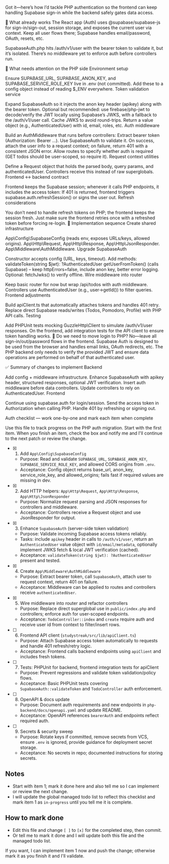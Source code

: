 Got it—here’s how I’d tackle PHP authentication so the frontend can keep handling Supabase sign-in while the backend safely gates data access.

🧭 What already works
The React app (Auth) uses @supabase/supabase-js for sign-in/sign-out, session storage, and exposes the current user via context. Keep all user flows there; Supabase handles email/password, OAuth, resets, etc.

SupabaseAuth.php hits /auth/v1/user with the bearer token to validate it, but it’s isolated. There’s no middleware yet to enforce auth before controllers run.

🔧 What needs attention on the PHP side
Environment setup

Ensure SUPABASE_URL, SUPABASE_ANON_KEY, and SUPABASE_SERVICE_ROLE_KEY live in .env (not committed).
Add these to a config object instead of reading $_ENV everywhere.
Token validation service

Expand SupabaseAuth so it injects the anon key header (apikey) along with the bearer token.
Optional but recommended: use firebase/php-jwt to decode/verify the JWT locally using Supabase’s JWKS, with a fallback to the /auth/v1/user call. Cache JWKS to avoid round-trips.
Return a value object (e.g., AuthenticatedUser) with id, email, roles, etc.
Auth middleware

Build an AuthMiddleware that runs before controllers:
Extract bearer token (Authorization: Bearer ...).
Use SupabaseAuth to validate it.
On success, attach the user info to a request context; on failure, return 401 with a consistent JSON error.
Allow routes to specify whether auth is required (GET todos should be user-scoped, so require it).
Request context utilities

Define a Request object that holds the parsed body, query params, and authenticatedUser.
Controllers receive this instead of raw superglobals.
Frontend ↔ backend contract

Frontend keeps the Supabase session; whenever it calls PHP endpoints, it includes the access token:
If 401 is returned, frontend triggers supabase.auth.refreshSession() or signs the user out.
Refresh considerations

You don’t need to handle refresh tokens on PHP; the frontend keeps the session fresh.
Just make sure the frontend retries once with a refreshed token before forcing re-login.
🧱 Implementation sequence
Create shared infrastructure

App\Config\SupabaseConfig (reads env, exposes URLs/keys, allowed origins).
App\Http\Request, App\Http\Response, App\Http\JsonResponder.
App\Middleware\AuthMiddleware.
Upgrade SupabaseAuth

Constructor accepts config (URL, keys, timeout).
Add methods:
validateToken(string $jwt): ?AuthenticatedUser
getUserFromToken() (calls Supabase) – keep httpErrors=false, include anon key, better error logging.
Optional: fetchJwks() to verify offline.
Wire middleware into router

Keep basic router for now but wrap /api/todos with auth middleware.
Controllers use AuthenticatedUser (e.g., user->getId()) to filter queries.
Frontend adjustments

Build apiClient.ts that automatically attaches tokens and handles 401 retry.
Replace direct Supabase reads/writes (Todos, Pomodoro, Profile) with PHP API calls.
Testing

Add PHPUnit tests mocking GuzzleHttp\Client to simulate /auth/v1/user responses.
On the frontend, add integration tests for the API client to ensure token handling works.
🤔 Do we need to move login to PHP?
No—leave all sign-in/out/password flows in the frontend. Supabase Auth is designed to be used from the browser and handles email links, OAuth redirects, etc. The PHP backend only needs to verify the provided JWT and ensure data operations are performed on behalf of that authenticated user.

✅ Summary of changes to implement
Backend

Add config + middleware infrastructure.
Enhance SupabaseAuth with apikey header, structured responses, optional JWT verification.
Insert auth middleware before data controllers.
Update controllers to rely on AuthenticatedUser.
Frontend

Continue using supabase.auth for login/session.
Send the access token in Authorization when calling PHP.
Handle 401 by refreshing or signing out.

Auth checklist — work one-by-one and mark each item when complete

Use this file to track progress on the PHP auth migration. Start with the first item. When you finish an item, check the box and notify me and I'll continue to the next patch or review the change.

- [x] 1) Add `App\Config\SupabaseConfig`
	- Purpose: Read and validate `SUPABASE_URL`, `SUPABASE_ANON_KEY`, `SUPABASE_SERVICE_ROLE_KEY`, and allowed CORS origins from `.env`.
	- Acceptance: Config object returns base_url, anon_key, service_role_key, and allowed_origins; fails fast if required values are missing in dev.

- [x] 2) Add HTTP helpers: `App\Http\Request`, `App\Http\Response`, `App\Http\JsonResponder`
	- Purpose: Normalize request parsing and JSON responses for controllers and middleware.
	- Acceptance: Controllers receive a Request object and use JsonResponder for output.

- [x] 3) Enhance `SupabaseAuth` (server-side token validation)
	- Purpose: Validate incoming Supabase access tokens reliably.
	- Tasks: include `apikey` header in calls to `/auth/v1/user`, return an `AuthenticatedUser` value object with `id/email/metadata`, optionally implement JWKS fetch & local JWT verification (cached).
	- Acceptance: `validateToken(string $jwt): ?AuthenticatedUser` present and tested.

- [x] 4) Create `App\Middleware\AuthMiddleware`
	- Purpose: Extract bearer token, call `SupabaseAuth`, attach user to request context, return 401 on failure.
	- Acceptance: Middleware can be applied to routes and controllers receive `authenticatedUser`.

- [x] 5) Wire middleware into router and refactor controllers
	- Purpose: Replace direct superglobal use in `public/index.php` and controllers; enforce auth for user-scoped endpoints.
	- Acceptance: `TodoController::index` and `create` require auth and receive user id from context to filter/insert rows.

- [ ] 6) Frontend API client (`studystreak/src/lib/apiClient.ts`)
	- Purpose: Attach Supabase access token automatically to requests and handle 401 refresh/retry logic.
	- Acceptance: Frontend calls backend endpoints using `apiClient` and includes fresh tokens.

- [ ] 7) Tests: PHPUnit for backend, frontend integration tests for apiClient
	- Purpose: Prevent regressions and validate token validation/policy flows.
	- Acceptance: Basic PHPUnit tests covering `SupabaseAuth::validateToken` and `TodoController` auth enforcement.

- [ ] 8) OpenAPI & docs update
	- Purpose: Document auth requirements and new endpoints in `php-backend/docs/openapi.yaml` and update README.
	- Acceptance: OpenAPI references `bearerAuth` and endpoints reflect required auth.

- [ ] 9) Secrets & security sweep
	- Purpose: Rotate keys if committed, remove secrets from VCS, ensure `.env` is ignored, provide guidance for deployment secret storage.
	- Acceptance: No secrets in repo; documented instructions for storing secrets.

Notes
-----
- Start with item 1; mark it done here and also tell me so I can implement or review the next change.
- I will update the global managed todo list to reflect this checklist and mark item 1 as `in-progress` until you tell me it is complete.

How to mark done
----------------
- Edit this file and change `[ ]` to `[x]` for the completed step, then commit.
- Or tell me to mark it done and I will update both this file and the managed todo list.

If you want, I can implement item 1 now and push the change; otherwise mark it as you finish it and I'll validate.